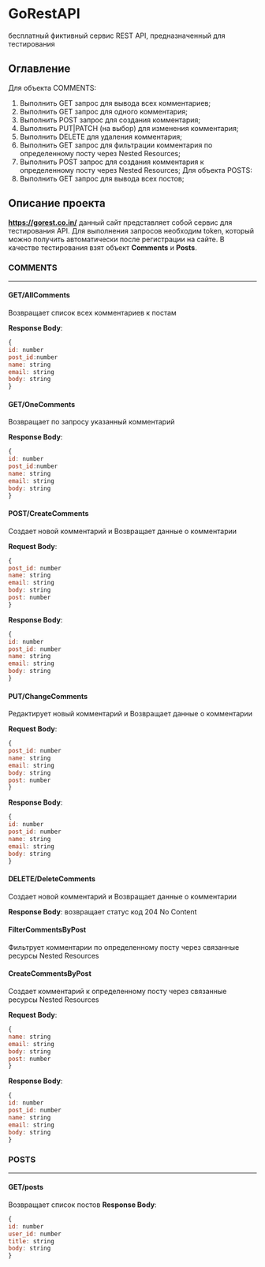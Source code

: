 # GoRestAPI
бесплатный фиктивный сервис REST API, предназначенный для тестирования

## Оглавление

Для объекта COMMENTS:
1. Выполнить GET запрос для вывода всех комментариев;
2. Выполнить GET запрос для одного комментария;
3. Выполнить POST запрос для создания комментария;
4. Выполнить PUT|PATCH (на выбор) для изменения комментария;
5. Выполнить DELETE для удаления комментария;
6. Выполнить GET запрос для фильтрации комментария по определенному посту через Nested Resources; 
7. Выполнить POST запрос для создания комментария к определенному посту через Nested Resources;
   Для объекта POSTS:
8. Выполнить GET запрос для вывода всех постов;

## Описание проекта 
**https://gorest.co.in/** данный сайт представляет собой сервис для тестирования API. Для выполнения запросов необходим token, который можно получить автоматически после регистрации на сайте. В качестве тестирования взят объект **Comments** и **Posts**. 

### COMMENTS 
_____
#### GET/AllComments
Возвращает список всех комментариев к постам

**Response Body**:
```javascript
{
id: number
post_id:number
name: string
email: string
body: string
}
```

#### GET/OneComments
Возвращает по запросу указанный комментарий

**Response Body**:
```javascript
{
id: number
post_id:number
name: string
email: string
body: string
}
```

#### POST/CreateComments
Создает новой комментарий и Возвращает данные о комментарии

**Request Body**:

```javascript
{
post_id: number
name: string
email: string
body: string
post: number
}
```
**Response Body**:

```javascript
{
id: number
post_id: number
name: string
email: string
body: string
}
```

#### PUT/ChangeComments
Редактирует новый комментарий и Возвращает данные о комментарии

**Request Body**:

```javascript
{
post_id: number
name: string
email: string
body: string
post: number
}
```
**Response Body**:

```javascript
{
id: number
post_id: number
name: string
email: string
body: string
}
```

#### DELETE/DeleteComments
Создает новой комментарий и Возвращает данные о комментарии

**Response Body**:
возвращает статус код 204 No Content 


#### FilterCommentsByPost
Фильтрует комментарии по определенному посту через связанные ресурсы Nested Resources


#### CreateCommentsByPost
Создает комментарий к определенному посту через связанные ресурсы Nested Resources

**Request Body**:

```javascript
{
name: string
email: string
body: string
post: number
}
```
**Response Body**:

```javascript
{
id: number
post_id: number
name: string
email: string
body: string
}
```

### POSTS 
_____
#### GET/posts
Возвращает список постов
**Response Body**:

```javascript
{
id: number
user_id: number
title: string
body: string
}
```

